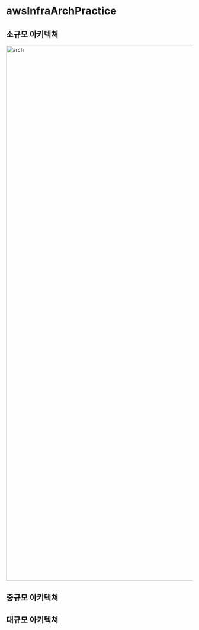 # awsInfraArchPractice


## 소규모 아키텍쳐
<img width="1440" alt="arch" src="https://user-images.githubusercontent.com/36889612/211161491-fb629bda-57d6-489e-9a6b-a991536da7b1.png">



## 중규모 아키텍쳐




## 대규모 아키텍쳐


